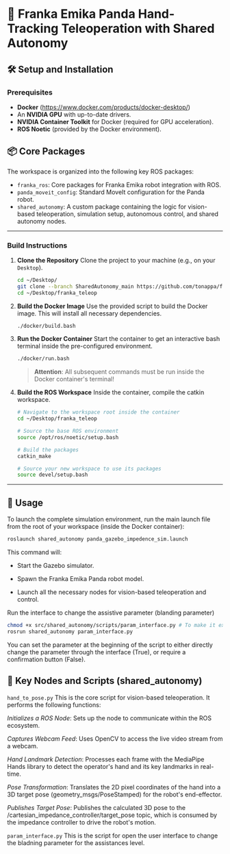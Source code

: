 # 🤖 Franka Emika Panda Hand-Tracking Teleoperation with Shared Autonomy


## 🛠️ Setup and Installation

### Prerequisites

* **Docker** (https://www.docker.com/products/docker-desktop/)
* An **NVIDIA GPU** with up-to-date drivers.
* **NVIDIA Container Toolkit** for Docker (required for GPU acceleration).
* **ROS Noetic** (provided by the Docker environment).



## 📦 Core Packages

The workspace is organized into the following key ROS packages:

* `franka_ros`: Core packages for Franka Emika robot integration with ROS.
* `panda_moveit_config`: Standard MoveIt configuration for the Panda robot.
* `shared_autonomy`: A custom package containing the logic for vision-based teleoperation, simulation setup, autonomous control, and shared autonomy nodes.

---



### Build Instructions

1.  **Clone the Repository**
    Clone the project to your machine (e.g., on your `Desktop`).
    ```bash
    cd ~/Desktop/
	git clone --branch SharedAutonomy_main https://github.com/tonappa/franka_teleop.git
    cd ~/Desktop/franka_teleop
    ```

2.  **Build the Docker Image**
    Use the provided script to build the Docker image. This will install all necessary dependencies.
    ```bash
    ./docker/build.bash
    ```

3.  **Run the Docker Container**
    Start the container to get an interactive bash terminal inside the pre-configured environment.
    ```bash
    ./docker/run.bash
    ```
    > **Attention**: All subsequent commands must be run inside the Docker container's terminal! 

4.  **Build the ROS Workspace**
    Inside the container, compile the catkin workspace.
    ```bash
    # Navigate to the workspace root inside the container
    cd ~/Desktop/franka_teleop
    
    # Source the base ROS environment
    source /opt/ros/noetic/setup.bash
    
    # Build the packages
    catkin_make
    
    # Source your new workspace to use its packages
    source devel/setup.bash
    ```

---

## 🚀 Usage

To launch the complete simulation environment, run the main launch file from the root of your workspace (inside the Docker container):

```bash
roslaunch shared_autonomy panda_gazebo_impedence_sim.launch
```

This command will:

- Start the Gazebo simulator.

- Spawn the Franka Emika Panda robot model.

- Launch all the necessary nodes for vision-based teleoperation and control.

Run the interface to change the assistive parameter (blanding parameter)

```bash
chmod +x src/shared_autonomy/scripts/param_interface.py # To make it executable
rosrun shared_autonomy param_interface.py
```
You can set the parameter at the beginning of the script to either directly change the parameter through the interface (True), or require a confirmation button (False).


##  🔧 Key Nodes and Scripts (shared_autonomy)
`hand_to_pose.py`
This is the core script for vision-based teleoperation. It performs the following functions:

*Initializes a ROS Node*: Sets up the node to communicate within the ROS ecosystem.

*Captures Webcam Feed*: Uses OpenCV to access the live video stream from a webcam.

*Hand Landmark Detection*: Processes each frame with the MediaPipe Hands library to detect the operator's hand and its key landmarks in real-time.

*Pose Transformation*: Translates the 2D pixel coordinates of the hand into a 3D target pose (geometry_msgs/PoseStamped) for the robot's end-effector.

*Publishes Target Pose*: Publishes the calculated 3D pose to the /cartesian_impedance_controller/target_pose topic, which is consumed by the impedance controller to drive the robot's motion.

`param_interface.py`
This is the script for open the user interface to change the bladning parameter for the assistances level.
